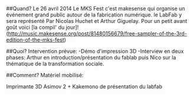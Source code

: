 ##Quand?
Le 26 avril 2014
Le MKS Fest c'est makesense qui organise un événement grand public autour de la fabrication numérique. le LabFab y sera représenté Par Nicolas Huchet et Arthur Giguelay.
Pour un petit avant goût voici [la compil' du jour]! (http://music.makesense.org/post/81480156679/free-sampler-of-the-3rd-edition-of-the-mks-fest)

##Quoi?
Intervention prévue:
-Démo d'impression 3D
-Interview en deux phases: Arthur en introduction/présentation du fablab puis Nico sur la thématique de la transformation sociale.

##Comment?
Matériel mobilisé:

Imprimante 3D Asimov 2 + Kakemono de présentation du labfab
